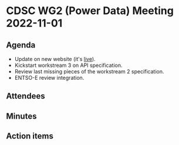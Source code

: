
# CDSC WG2 (Power Data) Meeting 2022-11-01

## Agenda

* Update on new website (it's [live](https://powersystemsdata.carbondataspec.org/)).
* Kickstart workstream 3 on API specification.
* Review last missing pieces of the workstream 2 specification.
* ENTSO-E review integration.


## Attendees


## Minutes



## Action items

